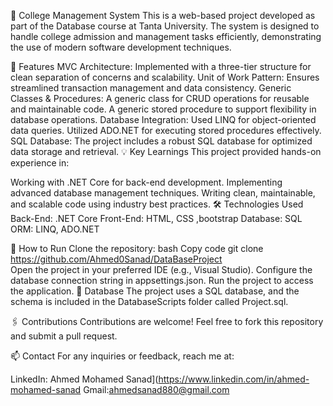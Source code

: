 🌟 College Management System
This is a web-based project developed as part of the Database course at Tanta University. The system is designed to handle college admission and management tasks efficiently, demonstrating the use of modern software development techniques.

🔑 Features
MVC Architecture: Implemented with a three-tier structure for clean separation of concerns and scalability.
Unit of Work Pattern: Ensures streamlined transaction management and data consistency.
Generic Classes & Procedures:
A generic class for CRUD operations for reusable and maintainable code.
A generic stored procedure to support flexibility in database operations.
Database Integration:
Used LINQ for object-oriented data queries.
Utilized ADO.NET for executing stored procedures effectively.
SQL Database: The project includes a robust SQL database for optimized data storage and retrieval.
💡 Key Learnings
This project provided hands-on experience in:

Working with .NET Core for back-end development.
Implementing advanced database management techniques.
Writing clean, maintainable, and scalable code using industry best practices.
🛠️ Technologies Used
Back-End: .NET Core
Front-End: HTML, CSS ,bootstrap
Database: SQL
ORM: LINQ, ADO.NET

🚀 How to Run
Clone the repository:
bash
Copy code
git clone https://github.com/Ahmed0Sanad/DataBaseProject  
Open the project in your preferred IDE (e.g., Visual Studio).
Configure the database connection string in appsettings.json.
Run the project to access the application.
📖 Database
The project uses a SQL database, and the schema is included in the DatabaseScripts folder called Project.sql.

🖇️ Contributions
Contributions are welcome! Feel free to fork this repository and submit a pull request.

📫 Contact
For any inquiries or feedback, reach me at:

LinkedIn: Ahmed Mohamed Sanad](https://www.linkedin.com/in/ahmed-mohamed-sanad
Gmail:ahmedsanad880@gmail.com
